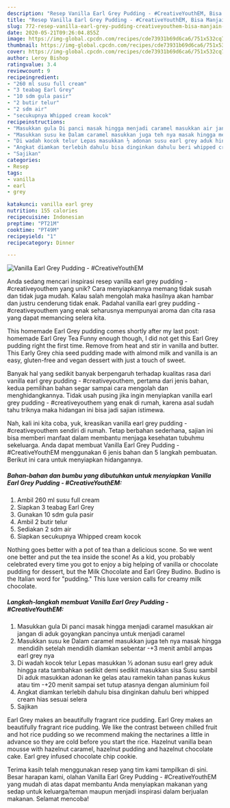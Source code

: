 ```yaml
---
description: "Resep Vanilla Earl Grey Pudding - #CreativeYouthEM, Bisa Manjain Lidah"
title: "Resep Vanilla Earl Grey Pudding - #CreativeYouthEM, Bisa Manjain Lidah"
slug: 772-resep-vanilla-earl-grey-pudding-creativeyouthem-bisa-manjain-lidah
date: 2020-05-21T09:26:04.855Z
image: https://img-global.cpcdn.com/recipes/cde73931b69d6ca6/751x532cq70/vanilla-earl-grey-pudding-creativeyouthem-foto-resep-utama.jpg
thumbnail: https://img-global.cpcdn.com/recipes/cde73931b69d6ca6/751x532cq70/vanilla-earl-grey-pudding-creativeyouthem-foto-resep-utama.jpg
cover: https://img-global.cpcdn.com/recipes/cde73931b69d6ca6/751x532cq70/vanilla-earl-grey-pudding-creativeyouthem-foto-resep-utama.jpg
author: Leroy Bishop
ratingvalue: 3.4
reviewcount: 9
recipeingredient:
- "260 ml susu full cream"
- "3 teabag Earl Grey"
- "10 sdm gula pasir"
- "2 butir telur"
- "2 sdm air"
- "secukupnya Whipped cream kocok"
recipeinstructions:
- "Masukkan gula Di panci masak hingga menjadi caramel masukkan air jangan di aduk goyangkan pancinya untuk menjadi caramel"
- "Masukkan susu ke Dalam caramel masukkan juga teh nya masak hingga mendidih setelah mendidih diamkan sebentar -+3 menit ambil ampas earl grey nya"
- "Di wadah kocok telur Lepas masukkan ½ adonan susu earl grey aduk hingga rata tambahkan sedikit demi sedikit masukkan sisa Susu sambil Di aduk masukkan adonan ke gelas atau ramekin tahan panas kukus atau tim -+20 menit sampai set tutup atasnya dengan aluminium foil"
- "Angkat diamkan terlebih dahulu bisa dinginkan dahulu beri whipped cream hias sesuai selera"
- "Sajikan"
categories:
- Resep
tags:
- vanilla
- earl
- grey

katakunci: vanilla earl grey 
nutrition: 155 calories
recipecuisine: Indonesian
preptime: "PT21M"
cooktime: "PT49M"
recipeyield: "1"
recipecategory: Dinner

---
```



![Vanilla Earl Grey Pudding - #CreativeYouthEM](https://img-global.cpcdn.com/recipes/cde73931b69d6ca6/751x532cq70/vanilla-earl-grey-pudding-creativeyouthem-foto-resep-utama.jpg)

Anda sedang mencari inspirasi resep vanilla earl grey pudding - #creativeyouthem yang unik? Cara menyiapkannya memang tidak susah dan tidak juga mudah. Kalau salah mengolah maka hasilnya akan hambar dan justru cenderung tidak enak. Padahal vanilla earl grey pudding - #creativeyouthem yang enak seharusnya mempunyai aroma dan cita rasa yang dapat memancing selera kita.

This homemade Earl Grey pudding comes shortly after my last post: homemade Earl Grey Tea Funny enough though, I did not get this Earl Grey pudding right the first time. Remove from heat and stir in vanilla and butter. This Early Grey chia seed pudding made with almond milk and vanilla is an easy, gluten-free and vegan dessert with just a touch of sweet.

Banyak hal yang sedikit banyak berpengaruh terhadap kualitas rasa dari vanilla earl grey pudding - #creativeyouthem, pertama dari jenis bahan, kedua pemilihan bahan segar sampai cara mengolah dan menghidangkannya. Tidak usah pusing jika ingin menyiapkan vanilla earl grey pudding - #creativeyouthem yang enak di rumah, karena asal sudah tahu triknya maka hidangan ini bisa jadi sajian istimewa.


Nah, kali ini kita coba, yuk, kreasikan vanilla earl grey pudding - #creativeyouthem sendiri di rumah. Tetap berbahan sederhana, sajian ini bisa memberi manfaat dalam membantu menjaga kesehatan tubuhmu sekeluarga. Anda dapat membuat Vanilla Earl Grey Pudding - #CreativeYouthEM menggunakan 6 jenis bahan dan 5 langkah pembuatan. Berikut ini cara untuk menyiapkan hidangannya.

<!--inarticleads1-->

##### Bahan-bahan dan bumbu yang dibutuhkan untuk menyiapkan Vanilla Earl Grey Pudding - #CreativeYouthEM:

1. Ambil 260 ml susu full cream
1. Siapkan 3 teabag Earl Grey
1. Gunakan 10 sdm gula pasir
1. Ambil 2 butir telur
1. Sediakan 2 sdm air
1. Siapkan secukupnya Whipped cream kocok


Nothing goes better with a pot of tea than a delicious scone. So we went one better and put the tea inside the scone! As a kid, you probably celebrated every time you got to enjoy a big helping of vanilla or chocolate pudding for dessert, but the Milk Chocolate and Earl Grey Budino. Budino is the Italian word for &#34;pudding.&#34; This luxe version calls for creamy milk chocolate. 

<!--inarticleads2-->

##### Langkah-langkah membuat Vanilla Earl Grey Pudding - #CreativeYouthEM:

1. Masukkan gula Di panci masak hingga menjadi caramel masukkan air jangan di aduk goyangkan pancinya untuk menjadi caramel
1. Masukkan susu ke Dalam caramel masukkan juga teh nya masak hingga mendidih setelah mendidih diamkan sebentar -+3 menit ambil ampas earl grey nya
1. Di wadah kocok telur Lepas masukkan ½ adonan susu earl grey aduk hingga rata tambahkan sedikit demi sedikit masukkan sisa Susu sambil Di aduk masukkan adonan ke gelas atau ramekin tahan panas kukus atau tim -+20 menit sampai set tutup atasnya dengan aluminium foil
1. Angkat diamkan terlebih dahulu bisa dinginkan dahulu beri whipped cream hias sesuai selera
1. Sajikan


Earl Grey makes an beautifully fragrant rice pudding. Earl Grey makes an beautifully fragrant rice pudding. We like the contrast between chilled fruit and hot rice pudding so we recommend making the nectarines a little in advance so they are cold before you start the rice. Hazelnut vanilla bean mousse with hazelnut caramel, hazelnut pudding and hazelnut chocolate cake. Earl grey infused chocolate chip cookie. 

Terima kasih telah menggunakan resep yang tim kami tampilkan di sini. Besar harapan kami, olahan Vanilla Earl Grey Pudding - #CreativeYouthEM yang mudah di atas dapat membantu Anda menyiapkan makanan yang sedap untuk keluarga/teman maupun menjadi inspirasi dalam berjualan makanan. Selamat mencoba!

